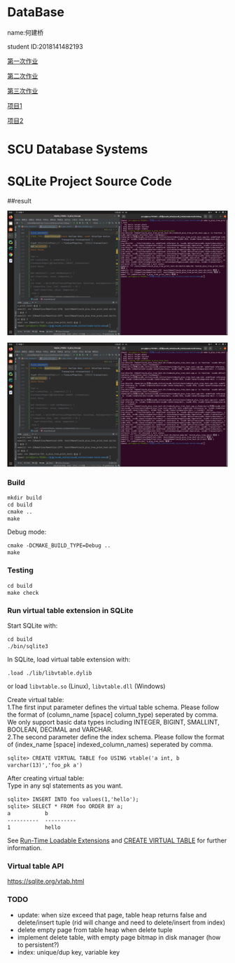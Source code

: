 # DataBase

name:何建桥

student ID:2018141482193

[第一次作业](https://github.com/Merlinish/DataBase/tree/weekone)

[第二次作业](https://github.com/Merlinish/DataBase/tree/weeksix)

[第三次作业](https://github.com/Merlinish/DataBase/tree/weekten)

[项目1](https://github.com/Merlinish/DataBase/tree/weektwelve)

[项目2](https://github.com/Merlinish/DataBase/tree/weekfourteen)

# SCU Database Systems
# SQLite Project Source Code

##result

![b_plus_tree_print_test测试结果](https://github.com/Merlinish/DataBase/blob/weekfourteen/b_plus_tree_print_test%E6%B5%8B%E8%AF%95%E7%BB%93%E6%9E%9C.png)

![b_plus_tree_test测试结果](https://github.com/Merlinish/DataBase/blob/weekfourteen/b_plus_tree_test%E6%B5%8B%E8%AF%95%E7%BB%93%E6%9E%9C.png)

### Build
```
mkdir build
cd build
cmake ..
make
```
Debug mode:

```
cmake -DCMAKE_BUILD_TYPE=Debug ..
make
```

### Testing
```
cd build
make check
```

### Run virtual table extension in SQLite
Start SQLite with:
```
cd build
./bin/sqlite3
```

In SQLite, load virtual table extension with:

```
.load ./lib/libvtable.dylib
```
or load `libvtable.so` (Linux), `libvtable.dll` (Windows)

Create virtual table:  
1.The first input parameter defines the virtual table schema. Please follow the format of (column_name [space] column_type) seperated by comma. We only support basic data types including INTEGER, BIGINT, SMALLINT, BOOLEAN, DECIMAL and VARCHAR.  
2.The second parameter define the index schema. Please follow the format of (index_name [space] indexed_column_names) seperated by comma.
```
sqlite> CREATE VIRTUAL TABLE foo USING vtable('a int, b varchar(13)','foo_pk a')
```

After creating virtual table:  
Type in any sql statements as you want.
```
sqlite> INSERT INTO foo values(1,'hello');
sqlite> SELECT * FROM foo ORDER BY a;
a           b         
----------  ----------
1           hello   
```
See [Run-Time Loadable Extensions](https://sqlite.org/loadext.html) and [CREATE VIRTUAL TABLE](https://sqlite.org/lang_createvtab.html) for further information.

### Virtual table API
https://sqlite.org/vtab.html

### TODO
* update: when size exceed that page, table heap returns false and delete/insert tuple (rid will change and need to delete/insert from index)
* delete empty page from table heap when delete tuple
* implement delete table, with empty page bitmap in disk manager (how to persistent?)
* index: unique/dup key, variable key
